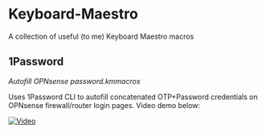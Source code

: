 # Keyboard-Maestro
A collection of useful (to me) Keyboard Maestro macros

## 1Password

_Autofill OPNsense password.kmmacros_

Uses 1Password CLI to autofill concatenated OTP+Password credentials on OPNsense firewall/router login pages. Video demo below:

[![Video](https://img.youtube.com/vi/3uF7ZcEXCBY/hqdefault.jpg)](https://www.youtube.com/watch?v=3uF7ZcEXCBY)
 
